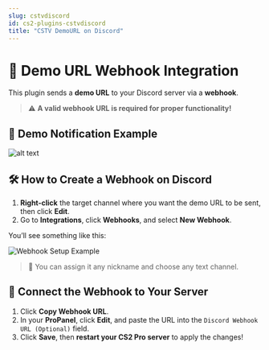 ```yaml
---
slug: cstvdiscord
id: cs2-plugins-cstvdiscord
title: "CSTV DemoURL on Discord"
---
```


# 🎯 Demo URL Webhook Integration

This plugin sends a **demo URL** to your Discord server via a **webhook**.

> ⚠️ **A valid webhook URL is required for proper functionality!**

## 📸 Demo Notification Example

![alt text](https://help.fshost.me/img/image-1.png)

## 🛠️ How to Create a Webhook on Discord

1. **Right-click** the target channel where you want the demo URL to be sent, then click **Edit**.
2. Go to **Integrations**, click **Webhooks**, and select **New Webhook**.

You’ll see something like this:

![Webhook Setup Example](https://help.fshost.me/img/image-2.png)

> 🔧 You can assign it any nickname and choose any text channel.

## 🔗 Connect the Webhook to Your Server

1. Click **Copy Webhook URL**.
2. In your **ProPanel**, click **Edit**, and paste the URL into the `Discord Webhook URL (Optional)` field.
3. Click **Save**, then **restart your CS2 Pro server** to apply the changes!
